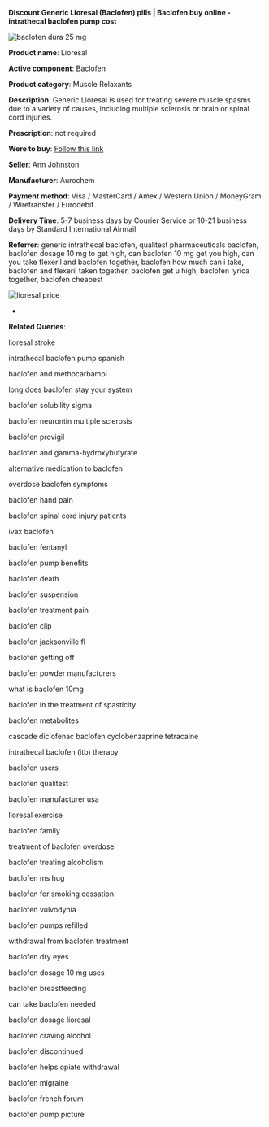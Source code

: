 **Discount Generic Lioresal (Baclofen) pills | Baclofen buy online - intrathecal baclofen pump cost**

![baclofen dura 25 mg](http://navidirect.org/promo/blisters/296x296/lioresal.jpg)

**Product name**: Lioresal

**Active component**: Baclofen

**Product category**: Muscle Relaxants

**Description**: Generic Lioresal is used for treating severe muscle spasms due to a variety of causes, including multiple sclerosis or brain or spinal cord injuries.

**Prescription**: not required

**Were to buy**: [Follow this link](http://exned.com/direct/search.php?sid=16&tds-key=lioresal)

**Seller**: Ann Johnston

**Manufacturer**: Aurochem

**Payment method**: Visa / MasterCard / Amex / Western Union / MoneyGram / Wiretransfer / Eurodebit

**Delivery Time**: 5-7 business days by Courier Service or 10-21 business days by Standard International Airmail



**Referrer**: generic intrathecal baclofen, qualitest pharmaceuticals baclofen, baclofen dosage 10 mg to get high, can baclofen 10 mg get you high, can you take flexeril and baclofen together, baclofen how much can i take, baclofen and flexeril taken together, baclofen get u high, baclofen lyrica together, baclofen cheapest



![lioresal price](http://exned.com/promo/pills/lioresal.jpg)

*

























**Related Queries**:

lioresal stroke

intrathecal baclofen pump spanish

baclofen and methocarbamol

long does baclofen stay your system

baclofen solubility sigma

baclofen neurontin multiple sclerosis

baclofen provigil

baclofen and gamma-hydroxybutyrate

alternative medication to baclofen

overdose baclofen symptoms

baclofen hand pain

baclofen spinal cord injury patients

ivax baclofen

baclofen fentanyl

baclofen pump benefits

baclofen death

baclofen suspension

baclofen treatment pain

baclofen clip

baclofen jacksonville fl

baclofen getting off

baclofen powder manufacturers

what is baclofen 10mg

baclofen in the treatment of spasticity

baclofen metabolites

cascade diclofenac baclofen cyclobenzaprine tetracaine

intrathecal baclofen (itb) therapy

baclofen users

baclofen qualitest

baclofen manufacturer usa

lioresal exercise

baclofen family

treatment of baclofen overdose

baclofen treating alcoholism

baclofen ms hug

baclofen for smoking cessation

baclofen vulvodynia

baclofen pumps refilled

withdrawal from baclofen treatment

baclofen dry eyes

baclofen dosage 10 mg uses

baclofen breastfeeding

can take baclofen needed

baclofen dosage lioresal

baclofen craving alcohol

baclofen discontinued

baclofen helps opiate withdrawal

baclofen migraine

baclofen french forum

baclofen pump picture
